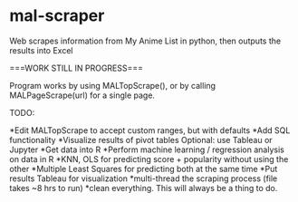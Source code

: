 # mal-scraper
Web scrapes information from My Anime List in python, then outputs the results into Excel

===WORK STILL IN PROGRESS===

Program works by using MALTopScrape(), or by calling MALPageScrape(url) for a single page.


TODO:

*Edit MALTopScrape to accept custom ranges, but with defaults
*Add SQL functionality
*Visualize results of pivot tables
  Optional: use Tableau or Jupyter
*Get data into R
*Perform machine learning / regression analysis on data in R
  *KNN, OLS for predicting score + popularity without using the other
  *Multiple Least Squares for predicting both at the same time
*Put results Tableau for visualization
*multi-thread the scraping process (file takes ~8 hrs to run)
*clean everything. This will always be a thing to do.
 
